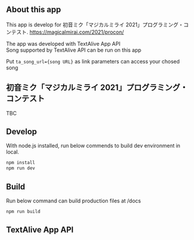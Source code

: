 ## About this app

This app is develop for 初音ミク「マジカルミライ 2021」プログラミング・コンテスト.
https://magicalmirai.com/2021/procon/

The app was developed with TextAlive App API  
Song supported by TextAlive API can be run on this app

Put `ta_song_url={song URL}` as link parameters can access your chosed song

## 初音ミク「マジカルミライ 2021」プログラミング・コンテスト

TBC

## Develop

With node.js installed, run below commends to build dev environment in local.

```sh
npm install
npm run dev
```

## Build

Run below command can build production files at /docs

```sh
npm run build
```

## TextAlive App API

